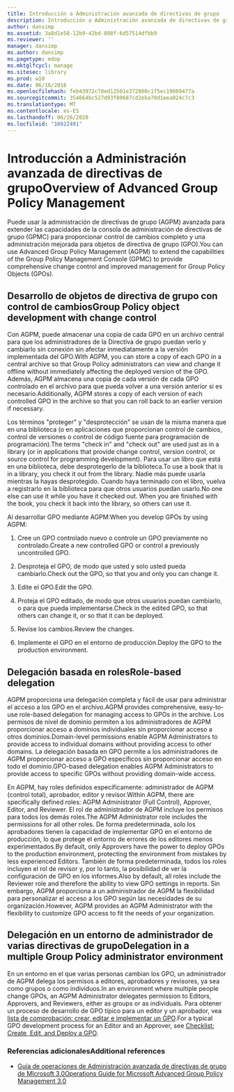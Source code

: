 ```yaml
---
title: Introducción a Administración avanzada de directivas de grupo
description: Introducción a Administración avanzada de directivas de grupo
author: dansimp
ms.assetid: 3a8d1e58-12b9-42bd-898f-6d57514dfbb9
ms.reviewer: ''
manager: dansimp
ms.author: dansimp
ms.pagetype: mdop
ms.mktglfcycl: manage
ms.sitesec: library
ms.prod: w10
ms.date: 06/16/2016
ms.openlocfilehash: feb43972c78ed12501e372800c1f5ec19609477a
ms.sourcegitcommit: 354664bc527d93f80687cd2eba70d1eea024c7c3
ms.translationtype: MT
ms.contentlocale: es-ES
ms.lasthandoff: 06/26/2020
ms.locfileid: "10822491"
---
```

# <span data-ttu-id="a6c48-103">Introducción a Administración avanzada de directivas de grupo</span><span class="sxs-lookup"><span data-stu-id="a6c48-103">Overview of Advanced Group Policy Management</span></span>


<span data-ttu-id="a6c48-104">Puede usar la administración de directivas de grupo (AGPM) avanzada para extender las capacidades de la consola de administración de directivas de grupo (GPMC) para proporcionar control de cambios completo y una administración mejorada para objetos de directiva de grupo (GPO).</span><span class="sxs-lookup"><span data-stu-id="a6c48-104">You can use Advanced Group Policy Management (AGPM) to extend the capabilities of the Group Policy Management Console (GPMC) to provide comprehensive change control and improved management for Group Policy Objects (GPOs).</span></span>

## <span data-ttu-id="a6c48-105">Desarrollo de objetos de directiva de grupo con control de cambios</span><span class="sxs-lookup"><span data-stu-id="a6c48-105">Group Policy object development with change control</span></span>


<span data-ttu-id="a6c48-106">Con AGPM, puede almacenar una copia de cada GPO en un archivo central para que los administradores de la Directiva de grupo puedan verlo y cambiarlo sin conexión sin afectar inmediatamente a la versión implementada del GPO.</span><span class="sxs-lookup"><span data-stu-id="a6c48-106">With AGPM, you can store a copy of each GPO in a central archive so that Group Policy administrators can view and change it offline without immediately affecting the deployed version of the GPO.</span></span> <span data-ttu-id="a6c48-107">Además, AGPM almacena una copia de cada versión de cada GPO controlado en el archivo para que pueda volver a una versión anterior si es necesario.</span><span class="sxs-lookup"><span data-stu-id="a6c48-107">Additionally, AGPM stores a copy of each version of each controlled GPO in the archive so that you can roll back to an earlier version if necessary.</span></span>

<span data-ttu-id="a6c48-108">Los términos "proteger" y "desprotección" se usan de la misma manera que en una biblioteca (o en aplicaciones que proporcionan control de cambios, control de versiones o control de código fuente para programación de programación).</span><span class="sxs-lookup"><span data-stu-id="a6c48-108">The terms "check in" and "check out" are used just as in a library (or in applications that provide change control, version control, or source control for programming development).</span></span> <span data-ttu-id="a6c48-109">Para usar un libro que está en una biblioteca, debe desprotegerlo de la biblioteca.</span><span class="sxs-lookup"><span data-stu-id="a6c48-109">To use a book that is in a library, you check it out from the library.</span></span> <span data-ttu-id="a6c48-110">Nadie más puede usarla mientras la hayas desprotegido. Cuando haya terminado con el libro, vuelva a registrarlo en la biblioteca para que otros usuarios puedan usarlo.</span><span class="sxs-lookup"><span data-stu-id="a6c48-110">No one else can use it while you have it checked out. When you are finished with the book, you check it back into the library, so others can use it.</span></span>

<span data-ttu-id="a6c48-111">Al desarrollar GPO mediante AGPM:</span><span class="sxs-lookup"><span data-stu-id="a6c48-111">When you develop GPOs by using AGPM:</span></span>

1.  <span data-ttu-id="a6c48-112">Cree un GPO controlado nuevo o controle un GPO previamente no controlado.</span><span class="sxs-lookup"><span data-stu-id="a6c48-112">Create a new controlled GPO or control a previously uncontrolled GPO.</span></span>

2.  <span data-ttu-id="a6c48-113">Desproteja el GPO, de modo que usted y solo usted pueda cambiarlo.</span><span class="sxs-lookup"><span data-stu-id="a6c48-113">Check out the GPO, so that you and only you can change it.</span></span>

3.  <span data-ttu-id="a6c48-114">Edite el GPO.</span><span class="sxs-lookup"><span data-stu-id="a6c48-114">Edit the GPO.</span></span>

4.  <span data-ttu-id="a6c48-115">Proteja el GPO editado, de modo que otros usuarios puedan cambiarlo, o para que pueda implementarse.</span><span class="sxs-lookup"><span data-stu-id="a6c48-115">Check in the edited GPO, so that others can change it, or so that it can be deployed.</span></span>

5.  <span data-ttu-id="a6c48-116">Revise los cambios.</span><span class="sxs-lookup"><span data-stu-id="a6c48-116">Review the changes.</span></span>

6.  <span data-ttu-id="a6c48-117">Implemente el GPO en el entorno de producción.</span><span class="sxs-lookup"><span data-stu-id="a6c48-117">Deploy the GPO to the production environment.</span></span>

## <span data-ttu-id="a6c48-118">Delegación basada en roles</span><span class="sxs-lookup"><span data-stu-id="a6c48-118">Role-based delegation</span></span>


<span data-ttu-id="a6c48-119">AGPM proporciona una delegación completa y fácil de usar para administrar el acceso a los GPO en el archivo.</span><span class="sxs-lookup"><span data-stu-id="a6c48-119">AGPM provides comprehensive, easy-to-use role-based delegation for managing access to GPOs in the archive.</span></span> <span data-ttu-id="a6c48-120">Los permisos de nivel de dominio permiten a los administradores de AGPM proporcionar acceso a dominios individuales sin proporcionar acceso a otros dominios.</span><span class="sxs-lookup"><span data-stu-id="a6c48-120">Domain-level permissions enable AGPM Administrators to provide access to individual domains without providing access to other domains.</span></span> <span data-ttu-id="a6c48-121">La delegación basada en GPO permite a los administradores de AGPM proporcionar acceso a GPO específicos sin proporcionar acceso en todo el dominio.</span><span class="sxs-lookup"><span data-stu-id="a6c48-121">GPO-based delegation enables AGPM Administrators to provide access to specific GPOs without providing domain-wide access.</span></span>

<span data-ttu-id="a6c48-122">En AGPM, hay roles definidos específicamente: administrador de AGPM (control total), aprobador, editor y revisor.</span><span class="sxs-lookup"><span data-stu-id="a6c48-122">Within AGPM, there are specifically defined roles: AGPM Administrator (Full Control), Approver, Editor, and Reviewer.</span></span> <span data-ttu-id="a6c48-123">El rol de administrador de AGPM incluye los permisos para todos los demás roles.</span><span class="sxs-lookup"><span data-stu-id="a6c48-123">The AGPM Administrator role includes the permissions for all other roles.</span></span> <span data-ttu-id="a6c48-124">De forma predeterminada, solo los aprobadores tienen la capacidad de implementar GPO en el entorno de producción, lo que protege el entorno de errores de los editores menos experimentados.</span><span class="sxs-lookup"><span data-stu-id="a6c48-124">By default, only Approvers have the power to deploy GPOs to the production environment, protecting the environment from mistakes by less experienced Editors.</span></span> <span data-ttu-id="a6c48-125">También de forma predeterminada, todos los roles incluyen el rol de revisor y, por lo tanto, la posibilidad de ver la configuración de GPO en los informes.</span><span class="sxs-lookup"><span data-stu-id="a6c48-125">Also by default, all roles include the Reviewer role and therefore the ability to view GPO settings in reports.</span></span> <span data-ttu-id="a6c48-126">Sin embargo, AGPM proporciona a un administrador de AGPM la flexibilidad para personalizar el acceso a los GPO según las necesidades de su organización.</span><span class="sxs-lookup"><span data-stu-id="a6c48-126">However, AGPM provides an AGPM Administrator with the flexibility to customize GPO access to fit the needs of your organization.</span></span>

## <span data-ttu-id="a6c48-127">Delegación en un entorno de administrador de varias directivas de grupo</span><span class="sxs-lookup"><span data-stu-id="a6c48-127">Delegation in a multiple Group Policy administrator environment</span></span>


<span data-ttu-id="a6c48-128">En un entorno en el que varias personas cambian los GPO, un administrador de AGPM delega los permisos a editores, aprobadores y revisores, ya sea como grupos o como individuos.</span><span class="sxs-lookup"><span data-stu-id="a6c48-128">In an environment where multiple people change GPOs, an AGPM Administrator delegates permission to Editors, Approvers, and Reviewers, either as groups or as individuals.</span></span> <span data-ttu-id="a6c48-129">Para obtener un proceso de desarrollo de GPO típico para un editor y un aprobador, vea [lista de comprobación: crear, editar e implementar un GPO](checklist-create-edit-and-deploy-a-gpo-agpm30ops.md).</span><span class="sxs-lookup"><span data-stu-id="a6c48-129">For a typical GPO development process for an Editor and an Approver, see [Checklist: Create, Edit, and Deploy a GPO](checklist-create-edit-and-deploy-a-gpo-agpm30ops.md).</span></span>

### <span data-ttu-id="a6c48-130">Referencias adicionales</span><span class="sxs-lookup"><span data-stu-id="a6c48-130">Additional references</span></span>

-   [<span data-ttu-id="a6c48-131">Guía de operaciones de Administración avanzada de directivas de grupo de MIcrosoft 3.0</span><span class="sxs-lookup"><span data-stu-id="a6c48-131">Operations Guide for Microsoft Advanced Group Policy Management 3.0</span></span>](operations-guide-for-microsoft-advanced-group-policy-management-30-agpm30ops.md)

 

 





